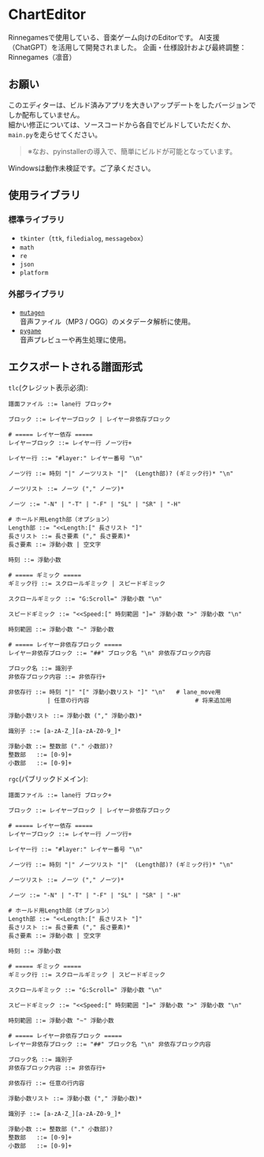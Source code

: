 # ChartEditor
Rinnegamesで使用している、音楽ゲーム向けのEditorです。
AI支援（ChatGPT）を活用して開発されました。 
企画・仕様設計および最終調整：Rinnegames（凛音）
## お願い
このエディターは、ビルド済みアプリを大きいアップデートをしたバージョンでしか配布していません。  
細かい修正については、ソースコードから各自でビルドしていただくか、`main.py`を走らせてください。  
> ※なお、pyinstallerの導入で、簡単にビルドが可能となっています。

Windowsは動作未検証です。ご了承ください。
## 使用ライブラリ

### 標準ライブラリ
- `tkinter`（`ttk`, `filedialog`, `messagebox`）
- `math`
- `re`
- `json`
- `platform`

### 外部ライブラリ
- [`mutagen`](https://mutagen.readthedocs.io/)  
  音声ファイル（MP3 / OGG）のメタデータ解析に使用。
- [`pygame`](https://www.pygame.org/)  
  音声プレビューや再生処理に使用。

## エクスポートされる譜面形式
`tlc`(クレジット表示必須):
```
譜面ファイル ::= lane行 ブロック+

ブロック ::= レイヤーブロック | レイヤー非依存ブロック

# ===== レイヤー依存 =====
レイヤーブロック ::= レイヤー行 ノーツ行+

レイヤー行 ::= "#layer:" レイヤー番号 "\n"

ノーツ行 ::= 時刻 "|" ノーツリスト "|"  (Length部)? (ギミック行)* "\n"

ノーツリスト ::= ノーツ ("," ノーツ)*

ノーツ ::= "-N" | "-T" | "-F" | "SL" | "SR" | "-H"

# ホールド用Length部（オプション）
Length部 ::= "<<Length:[" 長さリスト "]"
長さリスト ::= 長さ要素 ("," 長さ要素)*
長さ要素 ::= 浮動小数 | 空文字

時刻 ::= 浮動小数

# ===== ギミック =====
ギミック行 ::= スクロールギミック | スピードギミック

スクロールギミック ::= "G:Scroll=" 浮動小数 "\n"

スピードギミック ::= "<<Speed:[" 時刻範囲 "]=" 浮動小数 ">" 浮動小数 "\n"

時刻範囲 ::= 浮動小数 "~" 浮動小数

# ===== レイヤー非依存ブロック =====
レイヤー非依存ブロック ::= "##" ブロック名 "\n" 非依存ブロック内容

ブロック名 ::= 識別子
非依存ブロック内容 ::= 非依存行+

非依存行 ::= 時刻 "|" "[" 浮動小数リスト "]" "\n"   # lane_move用
           | 任意の行内容                              # 将来追加用

浮動小数リスト ::= 浮動小数 ("," 浮動小数)*

識別子 ::= [a-zA-Z_][a-zA-Z0-9_]*

浮動小数 ::= 整数部 ("." 小数部)?
整数部   ::= [0-9]+
小数部   ::= [0-9]+

```
`rgc`(パブリックドメイン):
```
譜面ファイル ::= lane行 ブロック+

ブロック ::= レイヤーブロック | レイヤー非依存ブロック

# ===== レイヤー依存 =====
レイヤーブロック ::= レイヤー行 ノーツ行+

レイヤー行 ::= "#layer:" レイヤー番号 "\n"

ノーツ行 ::= 時刻 "|" ノーツリスト "|"  (Length部)? (ギミック行)* "\n"

ノーツリスト ::= ノーツ ("," ノーツ)*

ノーツ ::= "-N" | "-T" | "-F" | "SL" | "SR" | "-H"

# ホールド用Length部（オプション）
Length部 ::= "<<Length:[" 長さリスト "]"
長さリスト ::= 長さ要素 ("," 長さ要素)*
長さ要素 ::= 浮動小数 | 空文字

時刻 ::= 浮動小数

# ===== ギミック =====
ギミック行 ::= スクロールギミック | スピードギミック

スクロールギミック ::= "G:Scroll=" 浮動小数 "\n"

スピードギミック ::= "<<Speed:[" 時刻範囲 "]=" 浮動小数 ">" 浮動小数 "\n"

時刻範囲 ::= 浮動小数 "~" 浮動小数

# ===== レイヤー非依存ブロック =====
レイヤー非依存ブロック ::= "##" ブロック名 "\n" 非依存ブロック内容

ブロック名 ::= 識別子
非依存ブロック内容 ::= 非依存行+

非依存行 ::= 任意の行内容

浮動小数リスト ::= 浮動小数 ("," 浮動小数)*

識別子 ::= [a-zA-Z_][a-zA-Z0-9_]*

浮動小数 ::= 整数部 ("." 小数部)?
整数部   ::= [0-9]+
小数部   ::= [0-9]+

```